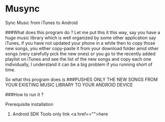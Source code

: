 # Musync

Sync Music from iTunes to Android

###What does this program do ?
Let me put this it this way, say you have a huge  music library which is well organized by some other application say iTunes, if you
have not updated your phone in a while then to copy those new songs, you either copy-paste it from your download folder amid other songs (very carefully pick the new ones) or you go to the recently added playlist on iTunes and see the list of the new songs and copy each one individually, I understand it can be a big problem if you running short of time. 

So what this program does is 
###PUSHES ONLY THE NEW SONGS FROM YOUR EXISTING MUSIC LIBRARY TO YOUR ANDROID DEVICE
 

 ###How to run it ?

 Prerequisite installation

 1. Android SDK Tools only link <a href=="">here</a>





